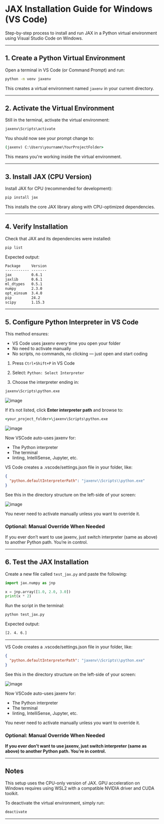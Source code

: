 # JAX Installation Guide for Windows (VS Code)

Step-by-step process to install and run JAX in a Python virtual environment using Visual Studio Code on Windows.

---

## 1. Create a Python Virtual Environment

Open a terminal in VS Code (or Command Prompt) and run:

```cmd
python -m venv jaxenv
```

This creates a virtual environment named `jaxenv` in your current directory.

---

## 2. Activate the Virtual Environment

Still in the terminal, activate the virtual environment:
```cmd
jaxenv\Scripts\activate
```

You should now see your prompt change to:
```cmd
(jaxenv) C:\Users\yourname\YourProjectFolder>
```

This means you're working inside the virtual environment.

---

## 3. Install JAX (CPU Version)

Install JAX for CPU (recommended for development):
```cmd
pip install jax
```

This installs the core JAX library along with CPU-optimized dependencies.

---

## 4. Verify Installation

Check that JAX and its dependencies were installed:
```cmd
pip list
```

Expected output:
```cmd
Package     Version
----------- -------
jax         0.6.1
jaxlib      0.6.1
ml_dtypes   0.5.1
numpy       2.3.0
opt_einsum  3.4.0
pip         24.2
scipy       1.15.3
```

---

## 5. Configure Python Interpreter in VS Code

This method ensures:
- VS Code uses jaxenv every time you open your folder
- No need to activate manually
- No scripts, no commands, no clicking — just open and start coding

1. Press `Ctrl+Shift+P` in VS Code
    
2. Select: `Python: Select Interpreter`
    
3. Choose the interpreter ending in:
    

```cmd
jaxenv\Scripts\python.exe
```

![image](https://github.com/user-attachments/assets/c4ed8257-a66f-491f-acb7-d887811d99c8)

If it’s not listed, click **Enter interpreter path** and browse to:
```cmd
<your_project_folder>\jaxenv\Scripts\python.exe
```

![image](https://github.com/user-attachments/assets/6f1cccfb-1667-4769-a386-74aec005ab12)

Now VSCode auto-uses jaxenv for:
- The Python interpreter
- The terminal
- linting, IntelliSense, Jupyter, etc.


VS Code creates a .vscode/settings.json file in your folder, like:
```json
{
  "python.defaultInterpreterPath": "jaxenv\\Scripts\\python.exe"
}
```

See this in the directory structure on the left-side of your screen:

![image](https://github.com/user-attachments/assets/3d415075-ba4f-47f2-a967-99fcd815e537)

You never need to activate manually unless you want to override it.

### Optional: Manual Override When Needed

If you ever don’t want to use jaxenv, just switch interpreter (same as above) to another Python path. You’re in control.

---

## 6. Test the JAX Installation

Create a new file called `test_jax.py` and paste the following:
```python
import jax.numpy as jnp

x = jnp.array([1.0, 2.0, 3.0])
print(x * 2)
```

Run the script in the terminal:
```cmd
python test_jax.py
```

Expected output:
```cmd
[2. 4. 6.]
```

---






VS Code creates a .vscode/settings.json file in your folder, like:
```json
{
  "python.defaultInterpreterPath": "jaxenv\\Scripts\\python.exe"
}
```

See this in the directory structure on the left-side of your screen:

![image](https://github.com/user-attachments/assets/3d415075-ba4f-47f2-a967-99fcd815e537)

Now VSCode auto-uses jaxenv for:
- The Python interpreter
- The terminal
- linting, IntelliSense, Jupyter, etc.

You never need to activate manually unless you want to override it.

### Optional: Manual Override When Needed

**If you ever don’t want to use jaxenv, just switch interpreter (same as above) to another Python path. You’re in control.**

---

## Notes

This setup uses the CPU-only version of JAX. GPU acceleration on Windows requires using WSL2 with a compatible NVIDIA driver and CUDA toolkit.

To deactivate the virtual environment, simply run:

```cmd
deactivate
```

---
